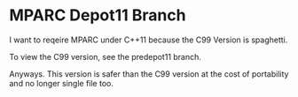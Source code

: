 # MPARC Depot11 Branch

I want to reqeire MPARC under C++11 because the C99 Version is spaghetti.

To view the C99 version, see the predepot11 branch.

Anyways. This version is safer than the C99 version at the cost of portability and no longer single file too.
